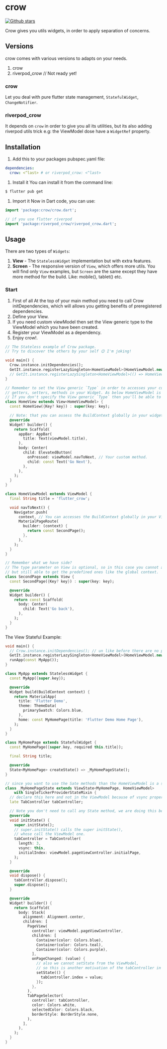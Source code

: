 # crow

[![Github stars](https://img.shields.io/github/stars/elbeicktalat/crow?logo=github)](https://github.com/elbeicktalat/crow)

Crow gives you utils widgets, in order to apply separation of concerns.

## Versions

crow comes with various versions to adapts on your needs.

1. crow
2. riverpod_crow // Not ready yet!

### crow

Let you deal with pure flutter state management, `StatefulWidget`, `ChangeNotifier`.

### riverpod_crow

It depends on `crow` in order to give you all its utilities, but its also adding
riverpod utils trick e.g: the ViewModel dose have a `WidgetRef` property.

## Installation

1) Add this to your packages pubspec.yaml file:

```yaml
dependencies:
  crow: <^last> # or riverpod_crow: <^last> 
```

1) Install it You can install it from the command line:

```bash
$ flutter pub get
```

1) Import it Now in Dart code, you can use:

```dart
import 'package:crow/crow.dart';

// if you use flutter riverpod
import 'package:riverpod_crow/riverpod_crow.dart';
```

## Usage

There are two types of `Widgets`:
1. **View** - The `StatelessWidget` implementation but with extra features.
2. **Screen** - The responsive version of `View`, which offers more utils.
You will find only `View` examples,
but `Screen` are the same except they have more method for the build. Like: mobile(), tablet() etc.

### Start

1. First of all At the top of your main method you need to call Crow initDependencies,
   which will allows you getting benefits of preregistered dependencies.
2. Define your View.
3. If you need custom viewModel then set the View generic type to the ViewModel which you have been created.
4. Register your ViewModel as a dependency.
5. Enjoy crow!.

```dart
// The Stateless example of Crow package. 
// Try to discover the others by your self 😉 I'm joking!

void main() {
  Crow.instance.initDependencies();
  GetIt.instance.registerLazySingleton<HomeViewModel>(HomeViewModel.new); // Or
  // GetIt.instance.registerLazySingleton<HomeViewModel>(() => HomeViewModel()); same thing.
}

// Remember to set the View generic `Type` in order to accesses your custom properties,
// getters, setters, methods in your Widget. As below HomeViewModel is subclass of ViewModel.
// If you don't specify the View generic `Type` then you'll be able to accesses only predefined stuff. e.g a context getter. 
class HomeView extends View<HomeViewModel> {
  const HomeView({Key? key}) : super(key: key);

  // Note: that you can assess the BuildContext globally in your widget.
  @override
  Widget? builder() {
    return Scaffold(
      appBar: AppBar(
        title: Text(viewModel.title),
      ),
      body: Center(
        child: ElevatedButton(
          onPressed: viewModel.navToNext, // Your custom method.
          child: const Text('Go Next'),
        ),
      ),
    );
  }
}

class HomeViewModel extends ViewModel {
  final String title = 'flutter_crow';

  void navToNext() {
    Navigator.push(
      context, // You can accesses the BuildContext globally in your ViewModel.
      MaterialPageRoute(
        builder: (context) {
          return const SecondPage();
        },
      ),
    );
  }
}

// Remember what we have side?
// The type parameter on View is optional, so in this case you cannot access custom invocation,
// but still able to get the predefined ones like the global context.
class SecondPage extends View {
  const SecondPage({Key? key}) : super(key: key);

  @override
  Widget builder() {
    return const Scaffold(
      body: Center(
        child: Text('Go back'),
      ),
    );
  }
}
```

The View Stateful Example:

```dart
void main() {
  // Crow.instance.initDependencies(); // un like before there are no preregistered StateViewModel.
  GetIt.instance.registerLazySingleton<HomeViewModel>(HomeViewModel.new);
  runApp(const MyApp());
}

class MyApp extends StatelessWidget {
  const MyApp({super.key});

  @override
  Widget build(BuildContext context) {
    return MaterialApp(
      title: 'Flutter Demo',
      theme: ThemeData(
        primarySwatch: Colors.blue,
      ),
      home: const MyHomePage(title: 'Flutter Demo Home Page'),
    );
  }
}

class MyHomePage extends StatefulWidget {
  const MyHomePage({super.key, required this.title});

  final String title;

  @override
  State<MyHomePage> createState() => _MyHomePageState();
}

// since you want to use the Sate methods than the HomeViewModel is a subclass of `StateViewModel`.
class _MyHomePageState extends ViewState<MyHomePage, HomeViewModel>
    with SingleTickerProviderStateMixin {
  // declare this here and not in the ViewModel because of vsync property.
  late TabController tabController;

  // Note you don't need to call any State method, we are doing this because of vsync property. 
  @override
  void initState() {
    super.initState();
    // super.initState() calls the super initState(),
    // whose call the ViewModel one.
    tabController = TabController(
      length: 3,
      vsync: this,
      initialIndex: viewModel.pageViewController.initialPage,
    );
  }

  @override
  void dispose() {
    tabController.dispose();
    super.dispose();
  }

  @override
  Widget? builder() {
    return Scaffold(
      body: Stack(
        alignment: Alignment.center,
        children: [
          PageView(
            controller: viewModel.pageViewController,
            children: [
              Container(color: Colors.blue),
              Container(color: Colors.teal),
              Container(color: Colors.purple),
            ],
            onPageChanged: (value) {
              // also we cannot setState from the ViewModel,
              // so this is another motivation of the tabController in the State class.
              setState(() {
                tabController.index = value;
              });
            },
          ),
          TabPageSelector(
            controller: tabController,
            color: Colors.white,
            selectedColor: Colors.black,
            borderStyle: BorderStyle.none,
          ),
        ],
      ),
    );
  }
}
```